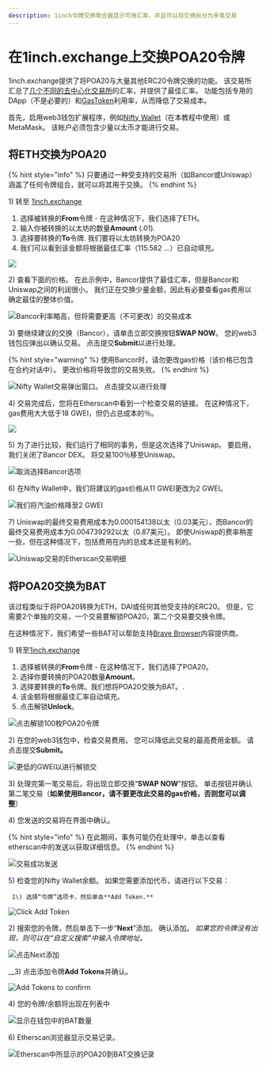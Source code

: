 ```yaml
---
description: 1inch令牌交换聚合器显示可用汇率，并且可以将交换拆分为多笔交易
---
```


# 在1inch.exchange上交换POA20令牌

1inch.exchange提供了将POA20与大量其他ERC20令牌交换的功能。 该交易所汇总了[几个不同的去中心化交易所](../about-poa-token/poa-and-poa20-exchanges.md)的汇率，并提供了最佳汇率。 功能包括专用的DApp（不是必要的）和[GasToken](https://gastoken.io/)利用率，从而降低了交易成本。

首先，启用web3钱包扩展程序，例如[Nifty Wallet](../wallets/nifty-wallet/)（在本教程中使用）或MetaMask。 该帐户必须包含少量以太币才能进行交易。

## 将ETH交换为POA20

{% hint style="info" %}
只要通过一种受支持的交易所（如Bancor或Uniswap）涵盖了任何令牌组合，就可以将其用于交换。
{% endhint %}

1\) 转至 [1inch.exchange](https://1inch.exchange)

1. 选择被转换的**From**令牌 - 在这种情况下，我们选择了ETH。
2. 输入你被转换的以太坊的数量**Amount** \(.01\).
3. 选择要转换的**To**令牌. 我们要将以太坊转换为POA20
4. 我们可以看到该金额将根据最佳汇率（115.582 ...）已自动填充。

![](../../.gitbook/assets/1inch1.png)

2\) 查看下面的价格。 在此示例中，Bancor提供了最佳汇率，但是Bancor和Uniswap之间的利润很小。 我们正在交换少量金额，因此有必要查看gas费用以确定最佳的整体价值。

![Bancor&#x5229;&#x7387;&#x7565;&#x9AD8;&#xFF0C;&#x4F46;&#x5C06;&#x9700;&#x8981;&#x66F4;&#x9AD8;&#xFF08;&#x4E0D;&#x53EF;&#x66F4;&#x6539;&#xFF09;&#x7684;&#x4EA4;&#x6613;&#x6210;&#x672C;](../../.gitbook/assets/rates.png)

3\) 要继续建议的交换（Bancor），请单击立即交换按钮**SWAP NOW**。 您的web3钱包应弹出以确认交易。 点击提交**Submit**以进行处理。

{% hint style="warning" %}
使用Bancor时，请勿更改gas价格（该价格已包含在合约对话中）。 更改价格将导致您的交易失败。
{% endhint %}

![Nifty Wallet&#x4EA4;&#x6613;&#x5F39;&#x51FA;&#x7A97;&#x53E3;&#x3002; &#x70B9;&#x51FB;&#x63D0;&#x4EA4;&#x4EE5;&#x8FDB;&#x884C;&#x5904;&#x7406;](../../.gitbook/assets/nifty1%20%282%29.png)

4\) 交易完成后，您将在Etherscan中看到一个检查交易的链接。 在这种情况下，gas费用大大低于18 GWEI，但仍占总成本的％。

![](../../.gitbook/assets/trans_fee.png)

5\) 为了进行比较，我们运行了相同的事务，但是这次选择了Uniswap。 要启用，我们关闭了Bancor DEX。 将交易100％移至Uniswap。

![&#x53D6;&#x6D88;&#x9009;&#x62E9;Bancor&#x9009;&#x9879;](../../.gitbook/assets/no_bancor.png)

6\) 在Nifty Wallet中，我们将建议的gas价格从11 GWEI更改为2 GWEI。

![&#x6211;&#x4EEC;&#x5C06;&#x6C7D;&#x6CB9;&#x4EF7;&#x683C;&#x964D;&#x81F3;2 GWEI](../../.gitbook/assets/nifty_2.png)

7\) Uniswap的最终交易费用成本为0.000154138以太（0.03美元），而Bancor的最终交易费用成本为0.004739292以太（0.87美元）。 即使Uniswap的费率稍差一些，但在这种情况下，包括费用在内的总成本还是有利的。

![Uniswap&#x4EA4;&#x6613;&#x7684;Etherscan&#x4EA4;&#x6613;&#x660E;&#x7EC6;](../../.gitbook/assets/etherscan2%20%282%29.png)

## 将POA20交换为BAT

该过程类似于将POA20转换为ETH，DAI或任何其他受支持的ERC20。 但是，它需要2个单独的交易，一个交易要解锁POA20，第二个交易要交换令牌。

在这种情况下，我们希望一些BAT可以帮助支持[Brave Browser](https://brave.com/)内容提供商。

 1\) 转至[1inch.exchange](https://1inch.exchange)

1. 选择被转换的**From**令牌 - 在这种情况下，我们选择了POA20。
2. 选择你要转换的POA20数量**Amount**。
3. 选择要转换的**To**令牌。我们想将POA20交换为BAT。.
4. 该金额将根据最佳汇率自动填充。
5. 点击解锁**Unlock**。

![&#x70B9;&#x51FB;&#x89E3;&#x9501;100&#x679A;POA20&#x4EE4;&#x724C;](../../.gitbook/assets/bat1%20%281%29.png)

2\) 在您的web3钱包中，检查交易费用。 您可以降低此交易的最高费用金额。 请点击提交**Submit。**

![&#x66F4;&#x4F4E;&#x7684;GWEI&#x4EE5;&#x8FDB;&#x884C;&#x89E3;&#x9501;&#x4EA4;](../../.gitbook/assets/niftybat1.png)

3\) 处理完第一笔交易后，将出现立即交换“**SWAP NOW**”按钮。 单击按钮并确认第二笔交易（**如果使用Bancor，请不要更改此交易的gas价格，否则您可以调整**）

4\) 您发送的交易将在界面中确认。

{% hint style="info" %}
在此期间，事务可能仍在处理中，单击以查看etherscan中的发送以获取详细信息。
{% endhint %}

![&#x4EA4;&#x6613;&#x6210;&#x529F;&#x53D1;&#x9001;](../../.gitbook/assets/battransconfirm.png)

5\) 检查您的Nifty Wallet余额。 如果您需要添加代币，请进行以下交易：

     1\) 选择“令牌”选项卡，然后单击**Add Token.**

![Click Add Token](../../.gitbook/assets/bat_add_token.png)

   2\) 搜索您的令牌，然后单击下一步“**Next**”添加。 确认添加。 _如果您的令牌没有出现，则可以在“自定义搜索”中输入令牌地址。_ 

![&#x70B9;&#x51FB;Next&#x6DFB;&#x52A0;](../../.gitbook/assets/bat-token-search.png)

   __3\) 点击添加令牌**Add Tokens**并确认。 

![Add Tokens to confirm](../../.gitbook/assets/confirm-add.png)

   4\) 您的令牌/余额将出现在列表中

![&#x663E;&#x793A;&#x5728;&#x94B1;&#x5305;&#x4E2D;&#x7684;BAT&#x6570;&#x91CF;](../../.gitbook/assets/bat-in-wallet.png)

6\) Etherscan浏览器显示交易记录。

![Etherscan&#x4E2D;&#x6240;&#x663E;&#x793A;&#x7684;POA20&#x5230;BAT&#x4EA4;&#x6362;&#x8BB0;&#x5F55;](../../.gitbook/assets/etherscan_bat.png)



